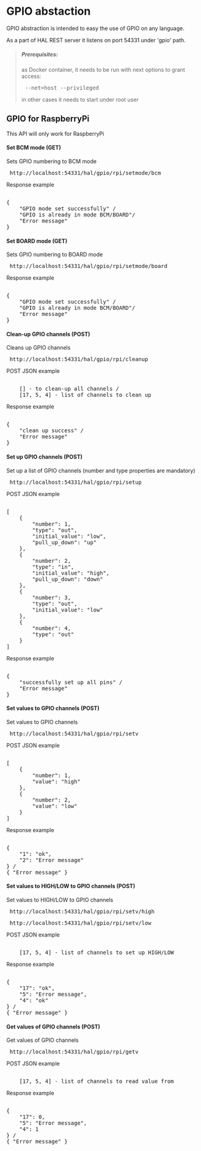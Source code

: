 # GPIO abstaction
GPIO abstraction is intended to easy the use of GPIO on any language. 

As a part of HAL REST server it listens on port 54331 under 'gpio' path. 
 
> ##### Prerequisites:
> as Docker container, it needs to be run with next options to grant access: 
> <pre> --net=host --privileged </pre>
> in other cases it needs to start under root user
 
## GPIO for RaspberryPi
This API will only work for RaspberryPi
#### Set BCM mode (GET)
Sets GPIO numbering to BCM mode 
<pre> http://localhost:54331/hal/gpio/rpi/setmode/bcm </pre>
Response example
<pre> 
{
    "GPIO mode set successfully" /     
    "GPIO is already in mode BCM/BOARD"/
    "Error message"
} 
</pre>
#### Set BOARD mode (GET)
Sets GPIO numbering to BOARD mode 
<pre> http://localhost:54331/hal/gpio/rpi/setmode/board </pre>
Response example
<pre> 
{
    "GPIO mode set successfully" / 
    "GPIO is already in mode BCM/BOARD"/
    "Error message"
} 
</pre>
#### Clean-up GPIO channels (POST)
Cleans up GPIO channels
<pre> http://localhost:54331/hal/gpio/rpi/cleanup </pre>
POST JSON example
<pre> 
    [] - to clean-up all channels / 
    [17, 5, 4] - list of channels to clean up
</pre>
Response example
<pre> 
{
    "clean up success" / 
    "Error message" 
}
</pre>
#### Set up GPIO channels (POST)
Set up a list of GPIO channels (number and type properties are mandatory)
<pre> http://localhost:54331/hal/gpio/rpi/setup </pre>
POST JSON example
<pre> 
[
    {   
        "number": 1, 
        "type": "out", 
        "initial_value": "low", 
        "pull_up_down": "up"
    }, 
    {
        "number": 2, 
        "type": "in", 
        "initial_value": "high", 
        "pull_up_down": "down"
    }, 
    {
        "number": 3, 
        "type": "out", 
        "initial_value": "low"
    }, 
    {
        "number": 4, 
        "type": "out"
    }
]
</pre>
Response example
<pre> 
{
    "successfully set up all pins" / 
    "Error message" 
}
</pre>
#### Set values to GPIO channels (POST)
Set values to GPIO channels
<pre> http://localhost:54331/hal/gpio/rpi/setv </pre>
POST JSON example
<pre> 
[
    {
        "number": 1, 
        "value": "high"
    }, 
    {
        "number": 2, 
        "value": "low"
    }
]
</pre>
Response example
<pre> 
{
    "1": "ok",
    "2": "Error message"
} /
{ "Error message" }
</pre>
#### Set values to HIGH/LOW to GPIO channels (POST)
Set values to HIGH/LOW to GPIO channels
<pre> http://localhost:54331/hal/gpio/rpi/setv/high </pre>
<pre> http://localhost:54331/hal/gpio/rpi/setv/low </pre>
POST JSON example
<pre> 
    [17, 5, 4] - list of channels to set up HIGH/LOW
</pre>
Response example
<pre> 
{
    "17": "ok",
    "5": "Error message",
    "4": "ok"
} /
{ "Error message" }
</pre>
#### Get values of GPIO channels (POST)
Get values of GPIO channels
<pre> http://localhost:54331/hal/gpio/rpi/getv </pre>
POST JSON example
<pre> 
    [17, 5, 4] - list of channels to read value from
</pre>
Response example
<pre> 
{
    "17": 0,
    "5": "Error message",
    "4": 1
} /
{ "Error message" }
</pre>
